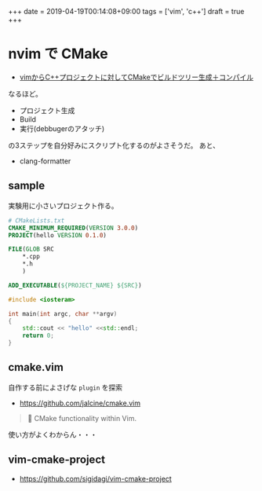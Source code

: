 +++
date = 2019-04-19T00:14:08+09:00
tags = ['vim', 'c++']
draft = true
+++
# nvim で CMake

* [vimからC++プロジェクトに対してCMakeでビルドツリー生成＋コンパイル](https://hogehuga.net/c/289/)

なるほど。

* プロジェクト生成
* Build
* 実行(debbugerのアタッチ)

の3ステップを自分好みにスクリプト化するのがよさそうだ。
あと、

* clang-formatter

## sample

実験用に小さいプロジェクト作る。

```cmake
# CMakeLists.txt
CMAKE_MINIMUM_REQUIRED(VERSION 3.0.0)
PROJECT(hello VERSION 0.1.0)

FILE(GLOB SRC
    *.cpp
    *.h
    ) 

ADD_EXECUTABLE(${PROJECT_NAME} ${SRC})
```

```cpp
#include <iosteram>

int main(int argc, char **argv)
{
    std::cout << "hello" <<std::endl;
    return 0;
}
```

## cmake.vim

自作する前によさげな `plugin` を探索

* https://github.com/jalcine/cmake.vim

> 🔨 CMake functionality within Vim.

使い方がよくわからん・・・

## vim-cmake-project

* https://github.com/sigidagi/vim-cmake-project

